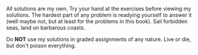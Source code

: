 All solutions are my own. Try your hand at the exercises before viewing my solutions. The hardest part of any problem is readying yourself to answer it (well maybe not, but at least for the problems in this book). Sail forbidden seas, land on barbarous coasts.

Do **NOT** use my solutions in graded assignments of any nature. Live or die, but don't poison everything.
